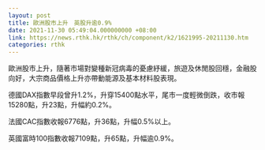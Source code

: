 ```yaml
---
layout: post
title: 歐洲股市上升　英股升逾0.9%
date: 2021-11-30 05:49:04.000000000 +08:00
link: https://news.rthk.hk/rthk/ch/component/k2/1621995-20211130.htm
categories: rthk
---
```


歐洲股市上升，隨著市場對變種新冠病毒的憂慮紓緩，旅遊及休閒股回穩，金融股向好，大宗商品價格上升亦帶動能源及基本材料股表現。

德國DAX指數早段曾升1.2%，升穿15400點水平，尾市一度輕微倒跌，收市報15280點，升23點，升幅約0.2%。

法國CAC指數收報6776點，升36點，升幅0.5%以上。

英國富時100指數收報7109點，升65點，升幅逾0.9%。

